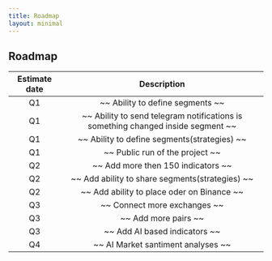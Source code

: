 ```yaml
---
title: Roadmap
layout: minimal
---
```


## Roadmap

| Estimate date | Description |
| :----: | :----: |
| Q1 | ~~ Ability to define segments ~~ |
| Q1 | ~~ Ability to send telegram notifications is something changed inside segment ~~ |
| Q1 | ~~ Ability to define segments(strategies) ~~ |
| Q1 | ~~ Public run of the project ~~ |
| Q2 | ~~ Add more then 150 indicators ~~ |
| Q2 | ~~ Add ability to share segments(strategies) ~~ |
| Q2 | ~~ Add ability to place oder on Binance ~~ |
| Q3 | ~~ Connect more exchanges ~~ |
| Q3 | ~~ Add more pairs ~~ |
| Q3 | ~~ Add AI based indicators ~~ |
| Q4 | ~~ AI Market santiment analyses ~~ |
